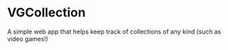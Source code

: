 # VGCollection
A simple web app that helps keep track of collections of any kind (such as video games!)
